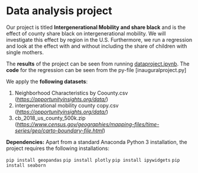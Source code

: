 # Data analysis project

Our project is titled **Intergenerational Mobility and share black** and is the effect of county share black on intergenerational mobility. We will investigate this effect by region in the U.S. Furthermore, we run a regression and look at the effect with and without including the share of children with single mothers. 

The **results** of the project can be seen from running [dataproject.ipynb](dataproject.ipynb).
The **code** for the regression can be seen from the py-file [inauguralproject.py]

We apply the **following datasets**:

1. Neighborhood Characteristics by Coounty.csv (*https://opportunityinsights.org/data/*) 
2. intergenerational mobility county copy.csv (*https://opportunityinsights.org/data/*)
3. cb_2018_us_county_500k.zip (*https://www.census.gov/geographies/mapping-files/time-series/geo/carto-boundary-file.html*)

**Dependencies:** Apart from a standard Anaconda Python 3 installation, the project requires the following installations:

``pip install geopandas``
``pip install plotly``
``pip install ipywidgets``
``pip install seaborn``
